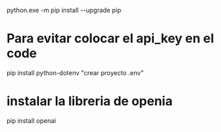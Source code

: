 python.exe -m pip install --upgrade pip


# Para evitar colocar el api_key en el code
pip install python-dotenv "crear proyecto .env"

# instalar la libreria de openia
pip install openai